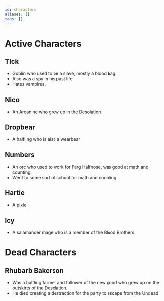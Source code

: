 ```yaml
---
id: characters
aliases: []
tags: []
---
```


# Active Characters

## Tick
 - Goblin who used to be a slave, mostly a blood bag.
 - Also was a spy in his past life.
 - Hates vampires.

## Nico 
- An Arcanine who grew up in the Desolation

## Dropbear
- A halfling who is also a wearbear

## Numbers
- An orc who used to work for Farg Halfnose, was good at math and counting.
- Went to some sort of school for math and counting.

## Hartie
- A pixie 

## Icy
- A salamander mage who is a member of the Blood Brothers

# Dead Characters

## Rhubarb Bakerson
- Was a halfling farmer and follower of the new good who grew up on the outskirts of the Desolation.
- He died creating a destraction for the party to escape from the Undead
